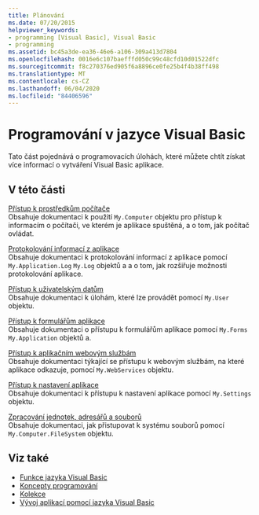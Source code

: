 ```yaml
---
title: Plánování
ms.date: 07/20/2015
helpviewer_keywords:
- programming [Visual Basic], Visual Basic
- programming
ms.assetid: bc45a3de-ea36-46e6-a106-309a413d7804
ms.openlocfilehash: 0016e6c107baefffd050c99c48cfd10d01522dfc
ms.sourcegitcommit: f8c270376ed905f6a8896ce0fe25b4f4b38ff498
ms.translationtype: MT
ms.contentlocale: cs-CZ
ms.lasthandoff: 06/04/2020
ms.locfileid: "84406596"
---
```

# <a name="programming-in-visual-basic"></a>Programování v jazyce Visual Basic

Tato část pojednává o programovacích úlohách, které můžete chtít získat více informací o vytváření Visual Basic aplikace.  
  
## <a name="in-this-section"></a>V této části  

 [Přístup k prostředkům počítače](computer-resources/index.md)  
 Obsahuje dokumentaci k použití `My.Computer` objektu pro přístup k informacím o počítači, ve kterém je aplikace spuštěná, a o tom, jak počítač ovládat.  
  
 [Protokolování informací z aplikace](log-info/index.md)  
 Obsahuje dokumentaci k protokolování informací z aplikace pomocí `My.Application.Log` `My.Log` objektů a a o tom, jak rozšiřuje možnosti protokolování aplikace.  
  
 [Přístup k uživatelským datům](accessing-user-data.md)  
 Obsahuje dokumentaci k úlohám, které lze provádět pomocí `My.User` objektu.  
  
 [Přístup k formulářům aplikace](accessing-application-forms.md)  
 Obsahuje dokumentaci o přístupu k formulářům aplikace pomocí `My.Forms` `My.Application` objektů a.  
  
 [Přístup k aplikačním webovým službám](accessing-application-web-services.md)  
 Obsahuje dokumentaci týkající se přístupu k webovým službám, na které aplikace odkazuje, pomocí `My.WebServices` objektu.  
  
 [Přístup k nastavení aplikace](app-settings/index.md)  
 Obsahuje dokumentaci k přístupu k nastavení aplikace pomocí `My.Settings` objektu.  
  
 [Zpracování jednotek, adresářů a souborů](drives-directories-files/index.md)  
 Obsahuje dokumentaci, jak přistupovat k systému souborů pomocí `My.Computer.FileSystem` objektu.  
  
## <a name="see-also"></a>Viz také

- [Funkce jazyka Visual Basic](../../programming-guide/language-features/index.md)
- [Koncepty programování](../../programming-guide/concepts/index.md)
- [Kolekce](../../programming-guide/concepts/collections.md)
- [Vývoj aplikací pomocí jazyka Visual Basic](../index.md)
